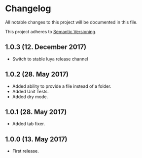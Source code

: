 # Changelog

All notable changes to this project will be documented in this file.

This project adheres to [Semantic Versioning](http://semver.org/).

1.0.3 (12. December 2017)
--------------------

+ Switch to stable luya release channel

1.0.2 (28. May 2017)
-------------------

+ Added ability to provide a file instead of a folder.
+ Added Unit Tests.
+ Added dry mode.

1.0.1 (28. May 2017)
--------------------

+ Added tab fixer.

1.0.0 (13. May 2017)
--------------------

+ First release.